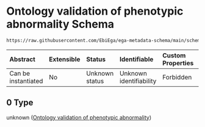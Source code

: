 # Ontology validation of phenotypic abnormality Schema

```txt
https://raw.githubusercontent.com/EbiEga/ega-metadata-schema/main/schemas/EGA.common-definitions.json#/definitions/phenotypicAbnormalityDescriptor/properties/phenotypicAbnormalityCurie/anyOf/0
```



| Abstract            | Extensible | Status         | Identifiable            | Custom Properties | Additional Properties | Access Restrictions | Defined In                                                                                           |
| :------------------ | :--------- | :------------- | :---------------------- | :---------------- | :-------------------- | :------------------ | :--------------------------------------------------------------------------------------------------- |
| Can be instantiated | No         | Unknown status | Unknown identifiability | Forbidden         | Allowed               | none                | [EGA.common-definitions.json\*](../../../schemas/EGA.common-definitions.json "open original schema") |

## 0 Type

unknown ([Ontology validation of phenotypic abnormality](ega-12-definitions-phenotypic-abnormality-properties-compact-uri-curie-of-the-phenotypic-abnormality-anyof-ontology-validation-of-phenotypic-abnormality.md))
